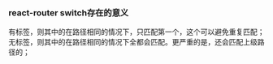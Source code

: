 ### react-router switch存在的意义

有<Switch>标签，则其中的<Route>在路径相同的情况下，只匹配第一个，这个可以避免重复匹配；
无<Switch>标签，则其中的<Route>在路径相同的情况下全都会匹配。更严重的是，还会匹配上级路径的；